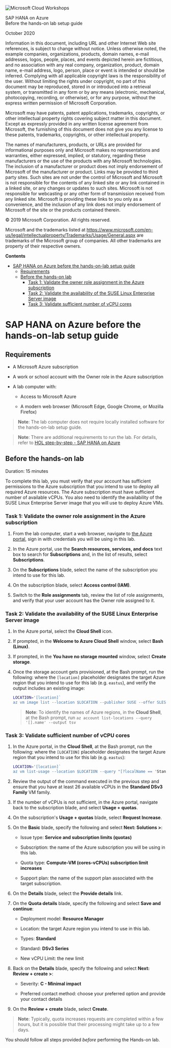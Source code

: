 ﻿
![Microsoft Cloud Workshops](https://github.com/Microsoft/MCW-Template-Cloud-Workshop/raw/master/Media/ms-cloud-workshop.png "Microsoft Cloud Workshops")

<div class="MCWHeader1">
SAP HANA on Azure
</div>

<div class="MCWHeader2">
Before the hands-on lab setup guide
</div>

October 2020
</div>


Information in this document, including URL and other Internet Web site references, is subject to change without notice. Unless otherwise noted, the example companies, organizations, products, domain names, e-mail addresses, logos, people, places, and events depicted herein are fictitious, and no association with any real company, organization, product, domain name, e-mail address, logo, person, place or event is intended or should be inferred. Complying with all applicable copyright laws is the responsibility of the user. Without limiting the rights under copyright, no part of this document may be reproduced, stored in or introduced into a retrieval system, or transmitted in any form or by any means (electronic, mechanical, photocopying, recording, or otherwise), or for any purpose, without the express written permission of Microsoft Corporation.

Microsoft may have patents, patent applications, trademarks, copyrights, or other intellectual property rights covering subject matter in this document. Except as expressly provided in any written license agreement from Microsoft, the furnishing of this document does not give you any license to these patents, trademarks, copyrights, or other intellectual property.

The names of manufacturers, products, or URLs are provided for informational purposes only and Microsoft makes no representations and warranties, either expressed, implied, or statutory, regarding these manufacturers or the use of the products with any Microsoft technologies. The inclusion of a manufacturer or product does not imply endorsement of Microsoft of the manufacturer or product. Links may be provided to third party sites. Such sites are not under the control of Microsoft and Microsoft is not responsible for the contents of any linked site or any link contained in a linked site, or any changes or updates to such sites. Microsoft is not responsible for webcasting or any other form of transmission received from any linked site. Microsoft is providing these links to you only as a convenience, and the inclusion of any link does not imply endorsement of Microsoft of the site or the products contained therein.

© 2019 Microsoft Corporation. All rights reserved.

Microsoft and the trademarks listed at <https://www.microsoft.com/en-us/legal/intellectualproperty/Trademarks/Usage/General.aspx> are trademarks of the Microsoft group of companies. All other trademarks are property of their respective owners.

**Contents**

<!-- TOC -->

- [SAP HANA on Azure before the hands-on-lab setup guide](#sap-hana-on-azure-before-the-hands-on-lab-setup-guide)
    - [Requirements](#requirements)
    - [Before the hands-on lab](#before-the-hands-on-lab)
        - [Task 1: Validate the owner role assignment in the Azure subscription](#task-1-Validate-the-owner-role-assignment-in-the-Azure-subscription)
        - [Task 2: Validate the availability of the SUSE Linux Enterprise Server image](#task-2-validate-the-availability-of-the-suse-linux-enterprise-server-image)
        - [Task 3: Validate sufficient number of vCPU cores](#task-3-validate-sufficient-number-of-vcpu-cores)

<!-- /TOC -->

# SAP HANA on Azure before the hands-on-lab setup guide

## Requirements

-   A Microsoft Azure subscription

-   A work or school account with the Owner role in the Azure subscription

-   A lab computer with:

    -   Access to Microsoft Azure

    -   A modern web browser (Microsoft Edge, Google Chrome, or Mozilla Firefox)

> **Note**: The lab computer does not require locally installed software for the hands-on-lab setup guide. 

> **Note**: There are additional requirements to run the lab. For details, refer to [HOL step-by-step - SAP HANA on Azure](./Hands-on%20lab/HOL%20step-by-step%20-%20SAP%20HANA%20on%20Azure.md)


## Before the hands-on lab

Duration: 15 minutes

To complete this lab, you must verify that your account has sufficient permissions to the Azure subscription that you intend to use to deploy all required Azure resources. The Azure subscription must have sufficient number of available vCPUs. You also need to identify the availability of the SUSE Linux Enterprise Server image that you will use to deploy Azure VMs.

### Task 1: Validate the owner role assignment in the Azure subscription

1.  From the lab computer, start a web browser, navigate to [the Azure portal](http://portal.azure.com), sign in with credentials you will be using in this lab. 

1.  In the Azure portal, use the **Search resources, services, and docs** text box to search for **Subscriptions** and, in the list of results, select **Subscriptions**.

1.  On the **Subscriptions** blade, select the name of the subscription you intend to use for this lab.

1.  On the subscription blade, select **Access control (IAM)**.

1.  Switch to the **Role assignments** tab, review the list of role assignments, and verify that your user account has the Owner role assigned to it.

### Task 2: Validate the availability of the SUSE Linux Enterprise Server image

1.  In the Azure portal, select the **Cloud Shell** icon.

1.  If prompted, in the **Welcome to Azure Cloud Shell** window, select **Bash (Linux)**.

1.  If prompted, in the **You have no storage mounted** window, select **Create storage**.

1.  Once the storage account gets provisioned, at the Bash prompt, run the following: where the `[location]` placeholder designates the target Azure region that you intend to use for this lab (e.g. `eastus`), and verify the output includes an existing image:

    ```sh
    LOCATION='[location]`
    az vm image list --location $LOCATION --publisher SUSE --offer SLES-SAP --sku 12-SP3 --all --output table
    ``` 

    > **Note**: To identify the names of Azure regions, in the **Cloud Shell**, at the Bash prompt, run `az account list-locations --query '[].name' --output tsv`
     
### Task 3: Validate sufficient number of vCPU cores

1.  In the Azure portal, in the **Cloud Shell**, at the Bash prompt, run the following: where the `[LOCATION]` placeholder designates the target Azure region that you intend to use for this lab (e.g. `eastus`):

    ```sh
    LOCATION='[location]`  
    az vm list-usage --location $LOCATION --query "[?localName == 'Standard DSv3 Family vCPUs'].{VMFamily:localName, currentValue:currentValue, Limit:limit}" --output table
    ``` 
   
1.  Review the output of the command executed in the previous step and ensure that you have at least 26 available vCPUs in the **Standard DSv3 Family** VM family.

1.  If the number of vCPUs is not sufficient, in the Azure portal, navigate back to the subscription blade, and select **Usage + quotas**. 

1.  On the subscription's **Usage + quotas** blade, select **Request Increase**.

1.  On the **Basic** blade, specify the following and select **Next: Solutions >**:

    -   Issue type: **Service and subscription limits (quotas)**

    -   Subscription: the name of the Azure subscription you will be using in this lab.

    -   Quota type: **Compute-VM (cores-vCPUs) subscription limit increases**

    -   Support plan: the name of the support plan associated with the target subscription.

1.  On the **Details** blade, select the **Provide details** link.

1.  On the **Quota details** blade, specify the following and select **Save and continue**:

    -   Deployment model: **Resource Manager**

    -   Location: the target Azure region you intend to use in this lab.

    -   Types: **Standard**

    -   Standard: **DSv3 Series** 
    
    -   New vCPU Limit: the new limit

1.  Back on the **Details** blade, specify the following and select **Next: Review + create >**:

    -   Severity: **C - Minimal impact**

    -   Preferred contact method: choose your preferred option and provide your contact details
    
1.  On the **Review + create** blade, select **Create**.

   > **Note**: Typically, quota increases requests are completed within a few hours, but it is possible that their processing might take up to a few days.

You should follow all steps provided *before* performing the Hands-on lab.